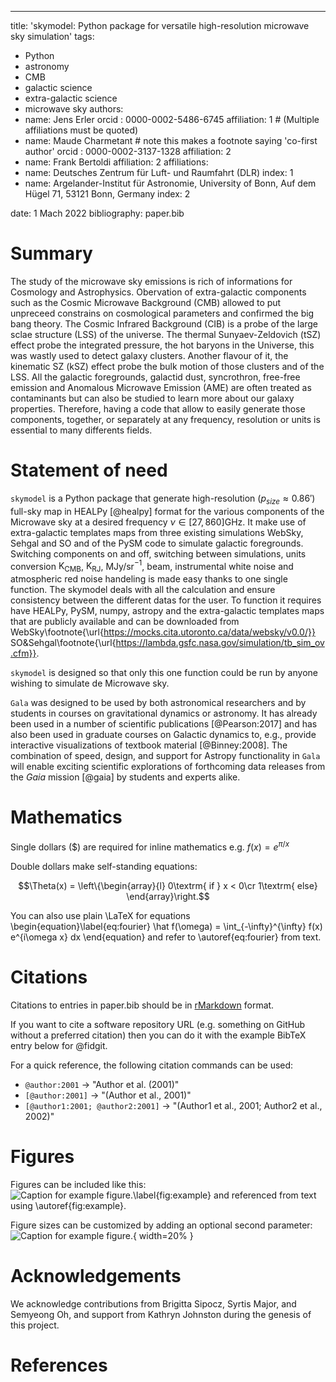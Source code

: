 ---
title: 'skymodel: Python package for versatile high-resolution microwave sky simulation'
tags:
  - Python
  - astronomy
  - CMB
  - galactic science
  - extra-galactic science
  - microwave sky
authors:
  - name: Jens Erler
    orcid : 0000-0002-5486-6745
    affiliation: 1 # (Multiple affiliations must be quoted)
  - name: Maude Charmetant # note this makes a footnote saying 'co-first author'
    orcid : 0000-0002-3137-1328 
    affiliation: 2
  - name: Frank Bertoldi 
    affiliation: 2
affiliations:
 - name: Deutsches Zentrum für Luft- und Raumfahrt (DLR)
   index: 1
 - name: Argelander-Institut für Astronomie, University of Bonn, Auf dem Hügel 71, 53121 Bonn, Germany
   index: 2

date: 1 Mach 2022
bibliography: paper.bib

# Summary

The study of the microwave sky emissions is rich of informations for Cosmology 
and Astrophysics. Obervation of extra-galactic components such as the Cosmic Microwave Background (CMB) allowed 
to put unpreceed constrains on cosmological parameters and confirmed the big bang 
theory. The Cosmic Infrared Background (CIB) is a probe of the large sclae structure (LSS)
of the universe. The thermal Sunyaev-Zeldovich (tSZ) effect probe the integrated pressure, 
the hot baryons in the Universe, this was wastly used to detect galaxy clusters. 
Another flavour of it, the kinematic SZ (kSZ) effect probe the bulk motion of those 
clusters and of the LSS. All the galactic foregrounds, galactid dust, syncrothron, free-free emission
and Anomalous Microwave Emission (AME) are often treated as contaminants but can also 
be studied to learn more about our galaxy properties. Therefore, having a code 
that allow to easily generate those components, together, or separately at any frequency, 
resolution or units is essential to many differents fields. 


# Statement of need

`skymodel` is a Python package that generate high-resolution ($p_{size}\approx 0.86'$) full-sky map in HEALPy [@healpy]
format for the various components of the Microwave sky at a desired frequency
$\nu \in [27,860]$GHz. It make use of extra-galactic templates maps from three existing 
simulations WebSky, Sehgal and SO and of the PySM code to simulate galactic foregrounds.
Switching components on and off, switching between simulations, units conversion
$\mathrm{K}_{\mathrm{CMB}}$, $\mathrm{K}_{\mathrm{RJ}}$, MJy/sr$^{-1}$, beam, instrumental white noise and atmospheric red noise handeling 
is made easy thanks to one single function. The skymodel deals with all the calculation 
and ensure consistency between the different datas for the user. To function it requires 
have HEALPy, PySM, numpy, astropy and the extra-galactic templates maps that are publicly 
available and can be downloaded from WebSky\footnote{\url{https://mocks.cita.utoronto.ca/data/websky/v0.0/}}
SO&Sehgal\footnote{\url{https://lambda.gsfc.nasa.gov/simulation/tb_sim_ov.cfm}}.

`skymodel` is designed so that only this one function could be run by anyone wishing to 
simulate de Microwave sky. 

`Gala` was designed to be used by both astronomical researchers and by
students in courses on gravitational dynamics or astronomy. It has already been
used in a number of scientific publications [@Pearson:2017] and has also been
used in graduate courses on Galactic dynamics to, e.g., provide interactive
visualizations of textbook material [@Binney:2008]. The combination of speed,
design, and support for Astropy functionality in `Gala` will enable exciting
scientific explorations of forthcoming data releases from the *Gaia* mission
[@gaia] by students and experts alike.

# Mathematics

Single dollars ($) are required for inline mathematics e.g. $f(x) = e^{\pi/x}$

Double dollars make self-standing equations:

$$\Theta(x) = \left\{\begin{array}{l}
0\textrm{ if } x < 0\cr
1\textrm{ else}
\end{array}\right.$$

You can also use plain \LaTeX for equations
\begin{equation}\label{eq:fourier}
\hat f(\omega) = \int_{-\infty}^{\infty} f(x) e^{i\omega x} dx
\end{equation}
and refer to \autoref{eq:fourier} from text.

# Citations

Citations to entries in paper.bib should be in
[rMarkdown](http://rmarkdown.rstudio.com/authoring_bibliographies_and_citations.html)
format.

If you want to cite a software repository URL (e.g. something on GitHub without a preferred
citation) then you can do it with the example BibTeX entry below for @fidgit.

For a quick reference, the following citation commands can be used:
- `@author:2001`  ->  "Author et al. (2001)"
- `[@author:2001]` -> "(Author et al., 2001)"
- `[@author1:2001; @author2:2001]` -> "(Author1 et al., 2001; Author2 et al., 2002)"

# Figures

Figures can be included like this:
![Caption for example figure.\label{fig:example}](figure.png)
and referenced from text using \autoref{fig:example}.

Figure sizes can be customized by adding an optional second parameter:
![Caption for example figure.](figure.png){ width=20% }

# Acknowledgements

We acknowledge contributions from Brigitta Sipocz, Syrtis Major, and Semyeong
Oh, and support from Kathryn Johnston during the genesis of this project.

# References
